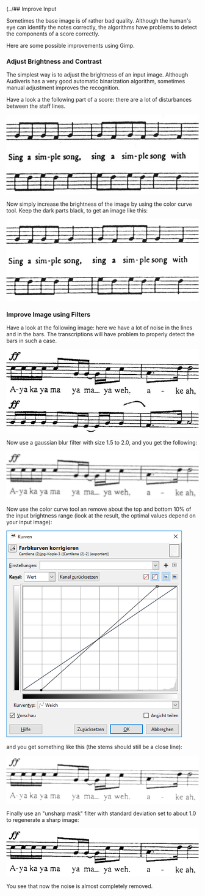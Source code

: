 (../## Improve Input

Sometimes the base image is of rather bad quality.
Although the human's eye can identify the notes correctly, the algorithms have problems to detect
the components of a score correctly.

Here are some possible improvements using Gimp.

### Adjust Brightness and Contrast

The simplest way is to adjust the brightness of an input image.
Although Audiveris has a very good automatic binarization algorithm, sometimes manual adjustment
improves the recognition.

Have a look a the following part of a score: there are a lot of disturbances between the staff lines.

![](../assets/adjust_brightness_1.png)

Now simply increase the brightness of the image by using the color curve tool.
Keep the dark parts black, to get an image like this:

![](../assets/adjust_brightness_2.png)

### Improve Image using Filters

Have a look at the following image: here we have a lot of noise in the lines and in the bars.
The transcriptions will have problem to properly detect the bars in such a case.

![](../assets/adjust_filter_1.png)

Now use a gaussian blur filter with size 1.5 to 2.0, and you get the following:

![](../assets/adjust_filter_2.png)

Now use the color curve tool an remove about the top and bottom 10% of the input brightness range
(look at the result, the optimal values depend on your input image):

![](../assets/adjust_filter_brightness.png)

and you get something like this (the stems should still be a close line):

![](../assets/adjust_filter_3.png)

Finally use an "unsharp mask" filter with standard deviation set to about 1.0 to regenerate a sharp image:

![](../assets/adjust_filter_4.png)

You see that now the noise is almost completely removed.

